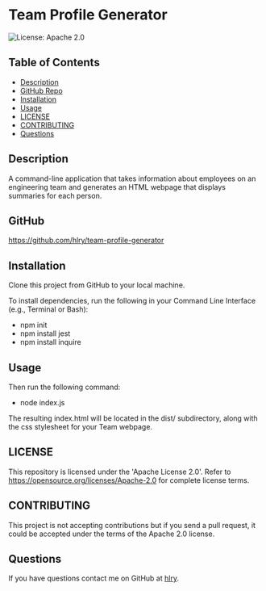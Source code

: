 # Team Profile Generator

![License: Apache 2.0](https://img.shields.io/badge/License-Apache%202.0-blue.svg)

## Table of Contents
* [Description](#Description)
* [GitHub Repo](#GitHub)
* [Installation](#Installation)
* [Usage](#Usage)
* [LICENSE](#LICENSE)
* [CONTRIBUTING](#CONTRIBUTING)
* [Questions](#Questions)

## Description
A command-line application that takes information about employees on an engineering team and generates an HTML webpage that displays summaries for each person.

## GitHub
https://github.com/hlry/team-profile-generator

## Installation
Clone this project from GitHub to your local machine.

To install dependencies, run the following in your Command Line Interface (e.g., Terminal or Bash):
- npm init
- npm install jest
- npm install inquire

## Usage
Then run the following command:
- node index.js

The resulting index.html will be located in the dist/ subdirectory, along with the css stylesheet for your Team webpage.

## LICENSE
This repository is licensed under the 'Apache License 2.0'.
Refer to https://opensource.org/licenses/Apache-2.0 for complete license terms.

## CONTRIBUTING
This project is not accepting contributions but if you send a pull request, it could be accepted under the terms of the Apache 2.0 license.

## Questions
If you have questions contact me on GitHub at [hlry](https://github.com/hlry).